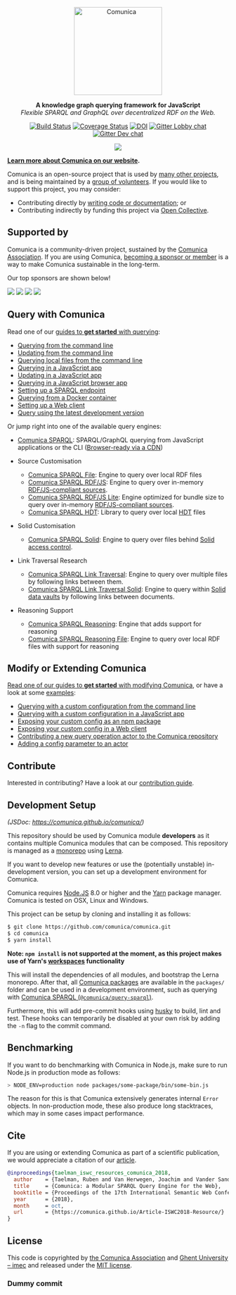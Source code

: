 <p align="center">
  <a href="https://comunica.dev/">
    <img alt="Comunica" src="https://comunica.dev/img/comunica_red.svg" width="200">
  </a>
</p>

<p align="center">
  <strong>A knowledge graph querying framework for JavaScript</strong>
  <br />
  <i>Flexible SPARQL and GraphQL over decentralized RDF on the Web.</i>
</p>

<p align="center">
<a href="https://github.com/comunica/comunica/actions?query=workflow%3ACI"><img src="https://github.com/comunica/comunica/workflows/CI/badge.svg" alt="Build Status"></a>
<a href="https://coveralls.io/github/comunica/comunica?branch=master"><img src="https://coveralls.io/repos/github/comunica/comunica/badge.svg?branch=master" alt="Coverage Status"></a>
<a href="https://zenodo.org/badge/latestdoi/107345960"><img src="https://zenodo.org/badge/107345960.svg" alt="DOI"></a>
<a href="https://gitter.im/comunica/Lobby"><img src="https://img.shields.io/gitter/room/comunica/Lobby.svg?style=plastic&label=Lobby-Chat" alt="Gitter Lobby chat"></a>
<a href="https://gitter.im/comunica/core-dev"><img src="https://img.shields.io/gitter/room/comunica/Lobby.svg?style=plastic&label=Dev-Chat" alt="Gitter Dev chat"></a>
</p>

<p align="center">
  <a href="https://comunica.github.io/comunica/"><img src="https://img.shields.io/badge/doc-code_documentation-blueviolet"/></a>
</p>

**[Learn more about Comunica on our website](https://comunica.dev/).**

Comunica is an open-source project that is used by [many other projects](https://github.com/comunica/comunica/network/dependents),
and is being maintained by a [group of volunteers](https://github.com/comunica/comunica/graphs/contributors).
If you would like to support this project, you may consider:

* Contributing directly by [writing code or documentation](https://comunica.dev/contribute/); or
* Contributing indirectly by funding this project via [Open Collective](https://opencollective.com/comunica-association).

## Supported by

Comunica is a community-driven project, sustained by the [Comunica Association](https://comunica.dev/association/).
If you are using Comunica, [becoming a sponsor or member](https://opencollective.com/comunica-association) is a way to make Comunica sustainable in the long-term.

Our top sponsors are shown below!

<a href="https://opencollective.com/comunica-association/sponsor/0/website" target="_blank"><img src="https://opencollective.com/comunica-association/sponsor/0/avatar.svg"></a>
<a href="https://opencollective.com/comunica-association/sponsor/1/website" target="_blank"><img src="https://opencollective.com/comunica-association/sponsor/1/avatar.svg"></a>
<a href="https://opencollective.com/comunica-association/sponsor/2/website" target="_blank"><img src="https://opencollective.com/comunica-association/sponsor/2/avatar.svg"></a>
<a href="https://opencollective.com/comunica-association/sponsor/3/website" target="_blank"><img src="https://opencollective.com/comunica-association/sponsor/3/avatar.svg"></a>

## Query with Comunica

Read one of our [guides to **get started** with querying](https://comunica.dev/docs/query/getting_started/):

* [Querying from the command line](https://comunica.dev/docs/query/getting_started/query_cli/)
* [Updating from the command line](https://comunica.dev/docs/query/getting_started/update_cli/)
* [Querying local files from the command line](https://comunica.dev/docs/query/getting_started/query_cli_file/)
* [Querying in a JavaScript app](https://comunica.dev/docs/query/getting_started/query_app/)
* [Updating in a JavaScript app](https://comunica.dev/docs/query/getting_started/update_app/)
* [Querying in a JavaScript browser app](https://comunica.dev/docs/query/getting_started/query_browser_app/)
* [Setting up a SPARQL endpoint](https://comunica.dev/docs/query/getting_started/setup_endpoint/)
* [Querying from a Docker container](https://comunica.dev/docs/query/getting_started/query_docker/)
* [Setting up a Web client](https://comunica.dev/docs/query/getting_started/setup_web_client/)
* [Query using the latest development version](https://comunica.dev/docs/query/getting_started/query_dev_version/)

Or jump right into one of the available query engines:
* [Comunica SPARQL](https://github.com/comunica/comunica/tree/master/engines/query-sparql#readme): SPARQL/GraphQL querying from JavaScript applications or the CLI ([Browser-ready via a CDN](https://github.com/rdfjs/comunica-browser))

 - Source Customisation
   * [Comunica SPARQL File](https://github.com/comunica/comunica/tree/master/engines/query-sparql-file#readme): Engine to query over local RDF files
   * [Comunica SPARQL RDF/JS](https://github.com/comunica/comunica/tree/master/engines/query-sparql-rdfjs#readme): Engine to query over in-memory [RDF/JS-compliant sources](https://rdf.js.org/stream-spec/#source-interface).
   * [Comunica SPARQL RDF/JS Lite](https://github.com/comunica/comunica/tree/master/engines/query-sparql-rdfjs-lite#readme): Engine optimized for bundle size to query over in-memory [RDF/JS-compliant sources](https://rdf.js.org/stream-spec/#source-interface).
   * [Comunica SPARQL HDT](https://github.com/comunica/comunica-feature-hdt/tree/master/engines/query-sparql-hdt#readme): Library to query over local [HDT](https://www.rdfhdt.org/) files

 - Solid Customisation
   * [Comunica SPARQL Solid](https://github.com/comunica/comunica-feature-solid/tree/master/engines/query-sparql-solid#readme): Engine to query over files behind [Solid access control](https://solidproject.org/).

 - Link Traversal Research
   * [Comunica SPARQL Link Traversal](https://github.com/comunica/comunica-feature-link-traversal/tree/master/engines/query-sparql-link-traversal#readme): Engine to query over multiple files by following links between them.
   * [Comunica SPARQL Link Traversal Solid](https://github.com/comunica/comunica-feature-link-traversal/tree/master/engines/query-sparql-link-traversal-solid#readme): Engine to query within [Solid data vaults](https://solidproject.org/) by following links between documents.

 - Reasoning Support
   * [Comunica SPARQL Reasoning](https://github.com/comunica/comunica-feature-reasoning/tree/master/engines/query-sparql-reasoning): Engine that adds support for reasoning
   * [Comunica SPARQL Reasoning File](https://github.com/comunica/comunica-feature-reasoning/tree/master/engines/query-sparql-file-reasoning): Engine to query over local RDF files with support for reasoning

## Modify or Extending Comunica

[Read one of our guides to **get started** with modifying Comunica](https://comunica.dev/docs/modify/),
or have a look at some [examples](https://github.com/comunica/examples):

* [Querying with a custom configuration from the command line](https://comunica.dev/docs/modify/getting_started/custom_config_cli/)
* [Querying with a custom configuration in a JavaScript app](https://comunica.dev/docs/modify/getting_started/custom_config_app/)
* [Exposing your custom config as an npm package](https://comunica.dev/docs/modify/getting_started/custom_init/)
* [Exposing your custom config in a Web client](https://comunica.dev/docs/modify/getting_started/custom_web_client/)
* [Contributing a new query operation actor to the Comunica repository](https://comunica.dev/docs/modify/getting_started/contribute_actor/)
* [Adding a config parameter to an actor](https://comunica.dev/docs/modify/getting_started/actor_parameter/)

## Contribute

Interested in contributing? Have a look at our [contribution guide](https://comunica.dev/contribute/).

## Development Setup

_(JSDoc: https://comunica.github.io/comunica/)_

This repository should be used by Comunica module **developers** as it contains multiple Comunica modules that can be composed.
This repository is managed as a [monorepo](https://github.com/babel/babel/blob/master/doc/design/monorepo.md)
using [Lerna](https://lernajs.io/).

If you want to develop new features
or use the (potentially unstable) in-development version,
you can set up a development environment for Comunica.

Comunica requires [Node.JS](http://nodejs.org/) 8.0 or higher and the [Yarn](https://yarnpkg.com/en/) package manager.
Comunica is tested on OSX, Linux and Windows.

This project can be setup by cloning and installing it as follows:

```bash
$ git clone https://github.com/comunica/comunica.git
$ cd comunica
$ yarn install
```

**Note: `npm install` is not supported at the moment, as this project makes use of Yarn's [workspaces](https://yarnpkg.com/lang/en/docs/workspaces/) functionality**

This will install the dependencies of all modules, and bootstrap the Lerna monorepo.
After that, all [Comunica packages](https://github.com/comunica/comunica/tree/master/packages) are available in the `packages/` folder
and can be used in a development environment, such as querying with [Comunica SPARQL (`@comunica/query-sparql`)](https://github.com/comunica/comunica/tree/master/engines/query-sparql).

Furthermore, this will add pre-commit hooks using [husky](https://www.npmjs.com/package/husky) to build, lint and test.
These hooks can temporarily be disabled at your own risk by adding the `-n` flag to the commit command.

## Benchmarking

If you want to do benchmarking with Comunica in Node.js,
make sure to run Node.js in production mode as follows:

```bash
> NODE_ENV=production node packages/some-package/bin/some-bin.js
```

The reason for this is that Comunica extensively generates
internal `Error` objects.
In non-production mode, these also produce long stacktraces,
which may in some cases impact performance.

## Cite

If you are using or extending Comunica as part of a scientific publication,
we would appreciate a citation of our [article](https://comunica.github.io/Article-ISWC2018-Resource/).

```bibtex
@inproceedings{taelman_iswc_resources_comunica_2018,
  author    = {Taelman, Ruben and Van Herwegen, Joachim and Vander Sande, Miel and Verborgh, Ruben},
  title     = {Comunica: a Modular SPARQL Query Engine for the Web},
  booktitle = {Proceedings of the 17th International Semantic Web Conference},
  year      = {2018},
  month     = oct,
  url       = {https://comunica.github.io/Article-ISWC2018-Resource/}
}
```

## License
This code is copyrighted by [the Comunica Association](https://comunica.dev/association/) and [Ghent University – imec](http://idlab.ugent.be/)
and released under the [MIT license](http://opensource.org/licenses/MIT).

### Dummy commit
